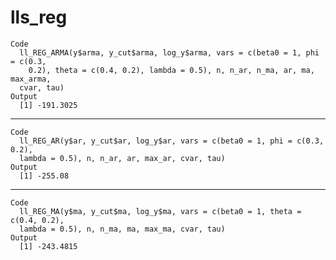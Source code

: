 # lls_reg

    Code
      ll_REG_ARMA(y$arma, y_cut$arma, log_y$arma, vars = c(beta0 = 1, phi = c(0.3,
        0.2), theta = c(0.4, 0.2), lambda = 0.5), n, n_ar, n_ma, ar, ma, max_arma,
      cvar, tau)
    Output
      [1] -191.3025

---

    Code
      ll_REG_AR(y$ar, y_cut$ar, log_y$ar, vars = c(beta0 = 1, phi = c(0.3, 0.2),
      lambda = 0.5), n, n_ar, ar, max_ar, cvar, tau)
    Output
      [1] -255.08

---

    Code
      ll_REG_MA(y$ma, y_cut$ma, log_y$ma, vars = c(beta0 = 1, theta = c(0.4, 0.2),
      lambda = 0.5), n, n_ma, ma, max_ma, cvar, tau)
    Output
      [1] -243.4815

